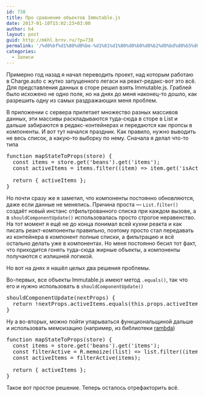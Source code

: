 ```yaml
---
id: 738
title: Про сравнение объектов Immutable.js
date: 2017-01-10T15:02:23+03:00
author: h4
layout: post
guid: http://mkhl.brnv.ru/?p=738
permalink: '/%d0%bf%d1%80%d0%be-%d1%81%d1%80%d0%b0%d0%b2%d0%bd%d0%b5%d0%bd%d0%b8%d0%b5-%d0%be%d0%b1%d1%8a%d0%b5%d0%ba%d1%82%d0%be%d0%b2-immutable-js/'
categories:
  - Записи
---
```

Примерно год назад я начал переводить проект, над которым работаю в Charge.auto с жутко запущенного легаси на реакт-редакс-вот это всё. Для представления данных в сторе решил взять Immutable.js. Граблей было исхожено не одно поле, но на днях до меня наконец-то дошло, как разрешить одну из самых раздражающих меня проблем.

В приложении с сервера прилетает множество разных массивов данных, эти массивы раскладываются туда-сюда в сторе в List и дальше забираются в редакс-контейнерах и передаются как пропсы в компоненты. И вот тут начался праздник. Как правило, нужно выводить не весь список, а какую-то выборку по нему. Сначала я делал что-то типа

<pre>function mapStateToProps(store) {
  const items = store.get('beans').get('items');
  const activeItems = items.filter((item) =&gt; item.get('isActive'));

  return { activeItems };
}</pre>

Но почти сразу же я заметил, что компоненты постоянно обновляются, даже если данные не менялись. Причина проста — `List.filter()` создаёт новый инстанс отфильтрованного списка при каждом вызове, а в `shouldComponentUpdate()` использовалась просто строгое неравенство. На тот момент я ещё не до конца понимал всей кухни реакта и как писать реакт-компоненты правильно, поэтому просто стал передавать из контейнера в компонент полные списки, а фильтрацию и всё остально делать уже в компонентах. Но меня постоянно бесил тот факт, что приходится гонять туда-сюда жирные объекты, а компоненты получаются с излишней логикой.

Но вот на днях я нашёл целых два решения проблемы.

Во-первых, все объекты Immutable.js имеют метод `.equals()`, так что его и нужно использовать в `shouldComponentUpdate()`

<pre>shouldComponentUpdate(nextProps) {
  return !nextProps.activeItems.equals(this.props.activeItems);
}</pre>

Ну а во-вторых, можно пойти упарываться функциональщиной дальше и использовать мемоизацию (например, из библиотеки [rambda](http://ramdajs.com/))

<pre>function mapStateToProps(store) {
  const items = store.get('beans').get('items');
  const filterActive = R.memoize((list) =&gt; list.filter((item) =&gt; item.get('isActive')));
  const activeItems = filterActive(items);

  return { activeItems };
}</pre>

Такое вот простое решение. Теперь осталось отрефакторить всё.
